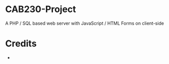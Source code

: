 # CAB230-Project
A PHP / SQL based web server with JavaScript / HTML Forms on client-side

# Credits
-
